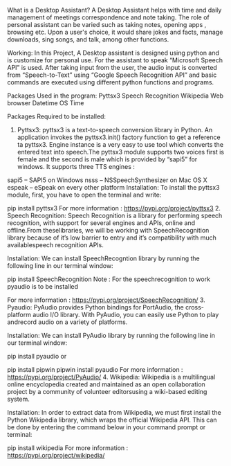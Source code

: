 What is a Desktop Assistant?
A Desktop Assistant helps with time and daily management of meetings correspondence and note taking. The role of personal assistant can be varied such as taking notes, opening apps , browsing etc. Upon a user's choice, it would share jokes and facts, manage downloads, sing songs, and talk, among other functions.

 

Working:
In this Project, A Desktop assistant is designed using python and is customize for personal use. For the assistant to speak “Microsoft Speech API” is used. After taking input from the user, the audio input is converted from “Speech-to-Text” using “Google Speech Recognition API” and basic commands are executed using different python functions and programs.

 

Packages Used in the program:
Pyttsx3
Speech Recognition
Wikipedia
Web browser
Datetime
OS
Time
   

Packages Required to be installed:
1. Pyttsx3:
pyttsx3 is a text-to-speech conversion library in Python. An application invokes the pyttsx3.init() factory function to get a reference ta pyttsx3. Engine instance is a very easy to use tool which converts the entered text into speech.The pyttsx3 module supports two voices first is female and the second is male which is provided by “sapi5” for windows.
It supports three TTS engines :

sapi5 – SAPI5 on Windows
nsss – NSSpeechSynthesizer on Mac OS X
espeak – eSpeak on every other platform
Installation:
To install the pyttsx3 module, first, you have to open the terminal and write:

pip install pyttsx3
For more information :
https://pypi.org/project/pyttsx3
2. Speech Recognition:
Speech Recognition is a library for performing speech recognition, with support for several engines and APIs, online and offline.From theselibraries, we will be working with SpeechRecognition library because of it’s low barrier to entry and it’s compatibility with much availablespeech recognition APIs.

Installation:
We can install SpeechRecogntion library by running the following line in our terminal window:

pip install SpeechRecognition
Note : For the speechrecognition to work pyaudio is to be installed

For more information :
https://pypi.org/project/SpeechRecognition/
3. Pyaudio:
PyAudio provides Python bindings for PortAudio, the cross-platform audio I/O library. With PyAudio, you can easily use Python to play andrecord audio on a variety of platforms.

Installation:
We can install PyAudio library by running the following line in our terminal window:

pip  install pyaudio 
or

pip install pipwin
pipwin install pyaudio
For more information :
https://pypi.org/project/PyAudio/
4. Wikipedia:
Wikipedia is a multilingual online encyclopedia created and maintained as an open collaboration project by a community of volunteer editorsusing a wiki-based editing system.

Installation:
In order to extract data from Wikipedia, we must first install the Python Wikipedia library, which wraps the official Wikipedia API. This can be done by entering the command below in your command prompt or terminal:

pip install wikipedia
For more information :
https://pypi.org/project/wikipedia/
